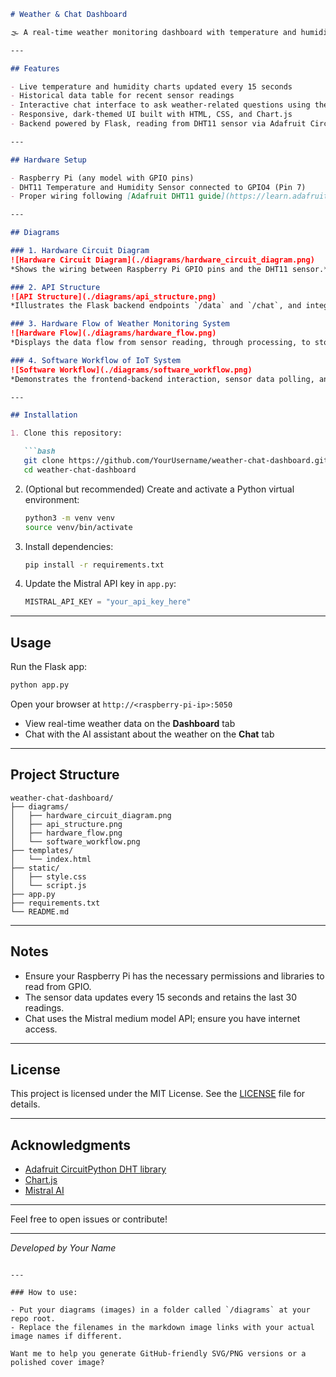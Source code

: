 ````markdown
# Weather & Chat Dashboard

🌫️ A real-time weather monitoring dashboard with temperature and humidity graphs using a DHT11 sensor on a Raspberry Pi, integrated with a chat interface powered by Mistral AI.

---

## Features

- Live temperature and humidity charts updated every 15 seconds
- Historical data table for recent sensor readings
- Interactive chat interface to ask weather-related questions using the Mistral API
- Responsive, dark-themed UI built with HTML, CSS, and Chart.js
- Backend powered by Flask, reading from DHT11 sensor via Adafruit CircuitPython libraries

---

## Hardware Setup

- Raspberry Pi (any model with GPIO pins)
- DHT11 Temperature and Humidity Sensor connected to GPIO4 (Pin 7)
- Proper wiring following [Adafruit DHT11 guide](https://learn.adafruit.com/dht)

---

## Diagrams

### 1. Hardware Circuit Diagram  
![Hardware Circuit Diagram](./diagrams/hardware_circuit_diagram.png)  
*Shows the wiring between Raspberry Pi GPIO pins and the DHT11 sensor.*

### 2. API Structure  
![API Structure](./diagrams/api_structure.png)  
*Illustrates the Flask backend endpoints `/data` and `/chat`, and integration with the Mistral API.*

### 3. Hardware Flow of Weather Monitoring System  
![Hardware Flow](./diagrams/hardware_flow.png)  
*Displays the data flow from sensor reading, through processing, to storage.*

### 4. Software Workflow of IoT System  
![Software Workflow](./diagrams/software_workflow.png)  
*Demonstrates the frontend-backend interaction, sensor data polling, and chat message exchange.*

---

## Installation

1. Clone this repository:

   ```bash
   git clone https://github.com/YourUsername/weather-chat-dashboard.git
   cd weather-chat-dashboard
````

2. (Optional but recommended) Create and activate a Python virtual environment:

   ```bash
   python3 -m venv venv
   source venv/bin/activate
   ```

3. Install dependencies:

   ```bash
   pip install -r requirements.txt
   ```

4. Update the Mistral API key in `app.py`:

   ```python
   MISTRAL_API_KEY = "your_api_key_here"
   ```

---

## Usage

Run the Flask app:

```bash
python app.py
```

Open your browser at `http://<raspberry-pi-ip>:5050`

* View real-time weather data on the **Dashboard** tab
* Chat with the AI assistant about the weather on the **Chat** tab

---

## Project Structure

```
weather-chat-dashboard/
├── diagrams/
│   ├── hardware_circuit_diagram.png
│   ├── api_structure.png
│   ├── hardware_flow.png
│   └── software_workflow.png
├── templates/
│   └── index.html
├── static/
│   ├── style.css
│   └── script.js
├── app.py
├── requirements.txt
└── README.md
```

---

## Notes

* Ensure your Raspberry Pi has the necessary permissions and libraries to read from GPIO.
* The sensor data updates every 15 seconds and retains the last 30 readings.
* Chat uses the Mistral medium model API; ensure you have internet access.

---

## License

This project is licensed under the MIT License. See the [LICENSE](LICENSE) file for details.

---

## Acknowledgments

* [Adafruit CircuitPython DHT library](https://github.com/adafruit/Adafruit_CircuitPython_DHT)
* [Chart.js](https://www.chartjs.org/)
* [Mistral AI](https://mistral.ai/)

---

Feel free to open issues or contribute!

---

*Developed by Your Name*

```

---

### How to use:

- Put your diagrams (images) in a folder called `/diagrams` at your repo root.
- Replace the filenames in the markdown image links with your actual image names if different.

Want me to help you generate GitHub-friendly SVG/PNG versions or a polished cover image?
```
